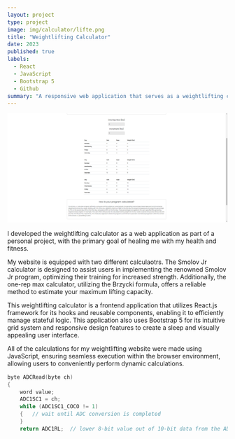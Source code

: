 ```yaml
---
layout: project
type: project
image: img/calculator/lifte.png
title: "Weightlifting Calculator"
date: 2023
published: true
labels:
  - React
  - JavaScript
  - Bootstrap 5
  - Github
summary: "A responsive web application that serves as a weightlifting calculator to help me with my health goals."
---
```


<div class="text-center p-4">
  <img src="../img/calculator/smolovjr.png" class="img-thumbnail" >
</div>


I developed the weightlifting calculator as a web application as part of a personal project, with the primary goal of healing me with my health and fitness.

My website is equipped with two different calculaotrs. The Smolov Jr calculator is designed to assist users in implementing the renowned Smolov Jr program, optimizing their training for increased strength. Additionally, the one-rep max calculator, utilizing the Brzycki formula, offers a reliable method to estimate your maximum lifting capacity.

This weightlifting calculator is a frontend application that utilizes React.js framework for its hooks and reusable components, enabling it to efficiently manage stateful logic. This application also uses Bootstrap 5 for its intuitive grid system and responsive design features to create a sleep and visually appealing user interface.

All of the calculations for my weightlifting website were made using JavaScript, ensuring seamless execution within the browser environment, allowing users to conveniently perform dynamic calculations.

```cpp
byte ADCRead(byte ch)
{
    word value;
    ADC1SC1 = ch;
    while (ADC1SC1_COCO != 1)
    {   // wait until ADC conversion is completed   
    }
    return ADC1RL;  // lower 8-bit value out of 10-bit data from the ADC

```